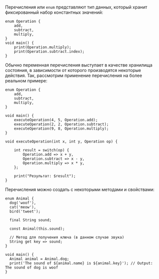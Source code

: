 
Перечисления или `enum` представляют тип данныx, который хранит фиксированный набор константных значений:
```run-dart
enum Operation {
	add,
	subtract,
	multiply,
}
void main() {
	print(Operation.multiply);
	print(Operation.subtract.index);
}
```

Обычно переменная перечисления выступает в качестве хранилища состояния, в зависимости от которого производятся некоторые действия. Так, рассмотрим применение перечисления на более реальном примере:
```run-dart
enum Operation {
	add,
	subtract,
	multiply,
}

void main() {
	executeOperation(4, 5, Operation.add);
	executeOperation(2, 2, Operation.subtract);
	executeOperation(9, 8, Operation.multiply);
}

void executeOperation(int x, int y, Operation op) {
	
	int result = switch(op) {
		Operation.add => x + y,
		Operation.subtract => x - y,
		Operation.multiply => x * y,
	};
	
	print("Результат: $result");
} 
```

Перечисления можно создать с некоторыми методами и свойствами:
```run-dart
enum Animal {
  dog('woof'),
  cat('meow'),
  bird('tweet');

  final String sound;

  const Animal(this.sound);

  // Метод для получения ключа (в данном случае звука)
  String get key => sound;
}

void main() {
  Animal animal = Animal.dog;
  print('The sound of ${animal.name} is ${animal.key}'); // Output: The sound of dog is woof
}
```